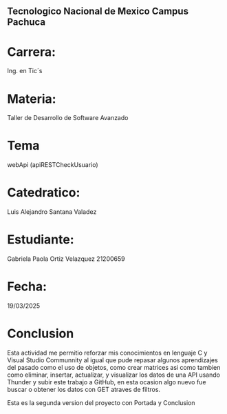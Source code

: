 ## Tecnologico Nacional de Mexico Campus Pachuca

# Carrera:
Ing. en Tic´s

# Materia:
Taller de Desarrollo de Software Avanzado

# Tema
webApi (apiRESTCheckUsuario)

# Catedratico:
Luis Alejandro Santana Valadez

# Estudiante:
Gabriela Paola Ortiz Velazquez 21200659

# Fecha:
19/03/2025

# Conclusion
Esta actividad me permitio reforzar mis conocimientos en lenguaje C y Visual Studio Communnity al igual que pude repasar algunos aprendizajes del pasado como el uso de objetos, como crear matrices asi como tambien como eliminar, insertar, actualizar, y visualizar los datos de una API usando Thunder y subir este trabajo a GitHub, en esta ocasion algo nuevo fue buscar o obtener los datos con GET atraves de filtros.

Esta es la segunda version del proyecto con Portada y Conclusion
